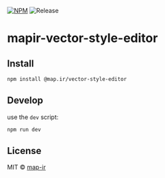 [![NPM](https://img.shields.io/npm/v/@map.ir/vector-style-editor.svg)](https://www.npmjs.com/package/@map.ir/vector-style-editor)
![Release](https://github.com/map-ir/vector-style-editor/workflows/Release/badge.svg)

# mapir-vector-style-editor

## Install

```bash
npm install @map.ir/vector-style-editor
```

## Develop

use the `dev` script:

```bash
npm run dev
```

## License

MIT © [map-ir](LICENSE)
